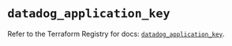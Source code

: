 # `datadog_application_key`

Refer to the Terraform Registry for docs: [`datadog_application_key`](https://registry.terraform.io/providers/datadog/datadog/3.73.0/docs/resources/application_key).
